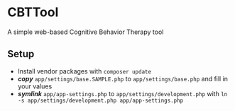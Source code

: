 CBTTool
===========

A simple web-based Cognitive Behavior Therapy tool


## Setup

- Install vendor packages with `composer update`
- ***copy*** `app/settings/base.SAMPLE.php` to `app/settings/base.php` and fill in your values
- ***symlink*** `app/app-settings.php` to `app/settings/development.php` with `ln -s app/settings/development.php app/app-settings.php`


